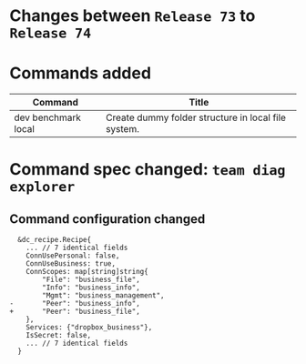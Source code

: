 # Changes between `Release 73` to `Release 74`

# Commands added


| Command             | Title                                               |
|---------------------|-----------------------------------------------------|
| dev benchmark local | Create dummy folder structure in local file system. |



# Command spec changed: `team diag explorer`


## Command configuration changed


```
  &dc_recipe.Recipe{
  	... // 7 identical fields
  	ConnUsePersonal: false,
  	ConnUseBusiness: true,
  	ConnScopes: map[string]string{
  		"File": "business_file",
  		"Info": "business_info",
  		"Mgmt": "business_management",
- 		"Peer": "business_info",
+ 		"Peer": "business_file",
  	},
  	Services: {"dropbox_business"},
  	IsSecret: false,
  	... // 7 identical fields
  }
```
